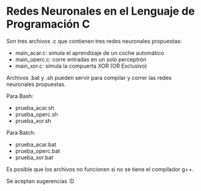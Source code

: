 # Redes Neuronales en el Lenguaje de Programación C

Son tres archivos .c que contienen tres redes neuronales propuestas:
  - main_acar.c: simula el aprendizaje de un coche automático
  - main_operc.c: corre entradas en un solo perceptrón
  - main_xor.c: simula la compuerta XOR (OR Exclusivo)
  
Archivos .bat y .sh pueden servir para compilar y correr las redes neuronales propuestas.

Para Bash:
  - prueba_acar.sh
  - prueba_operc.sh
  - prueba_xor.sh
  
Para Batch:
  - prueba_acar.bat
  - prueba_operc.bat
  - prueba_xor.bat

Es posible que los archivos no funcionen si no se tiene el compilador g++.

Se aceptan sugerencias :D
